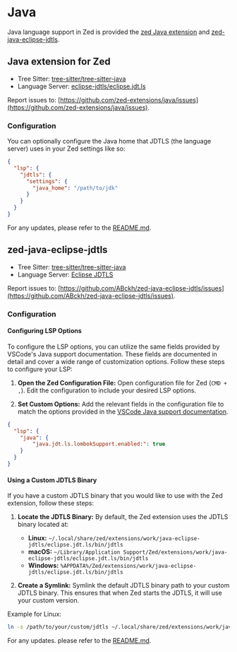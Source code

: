 # Java

Java language support in Zed is provided the [zed Java extension](https://github.com/zed-extensions/java) and [zed-java-eclipse-jdtls](https://github.com/ABckh/zed-java-eclipse-jdtls).

## Java extension for Zed

- Tree Sitter: [tree-sitter/tree-sitter-java](https://github.com/tree-sitter/tree-sitter-java)
- Language Server: [eclipse-jdtls/eclipse.jdt.ls](https://github.com/eclipse-jdtls/eclipse.jdt.ls)

Report issues to: [https://github.com/zed-extensions/java/issues](https://github.com/zed-extensions/java/issues).

### Configuration

You can optionally configure the Java home that JDTLS (the language server) uses
in your Zed settings like so:

```json
{
  "lsp": {
    "jdtls": {
      "settings": {
        "java_home": "/path/to/jdk"
      }
    }
  }
}
```

For any updates, please refer to the [README.md](https://github.com/zed-extensions/java).

## zed-java-eclipse-jdtls

- Tree Sitter: [tree-sitter/tree-sitter-java](https://github.com/tree-sitter/tree-sitter-java)
- Language Server: [Eclipse JDTLS](https://github.com/eclipse-jdtls/eclipse.jdt.ls)

Report issues to: [https://github.com/ABckh/zed-java-eclipse-jdtls/issues](https://github.com/ABckh/zed-java-eclipse-jdtls/issues).

### Configuration

#### Configuring LSP Options

To configure the LSP options, you can utilize the same fields provided by VSCode's Java support documentation. These fields are documented in detail and cover a wide range of customization options. Follow these steps to configure your LSP:

1. **Open the Zed Configuration File:**
   Open configuration file for Zed (`CMD + ,`). Edit the configuration to include your desired LSP options.

2. **Set Custom Options:**
   Add the relevant fields in the configuration file to match the options provided in the [VSCode Java support documentation](https://github.com/redhat-developer/vscode-java#configuration).

```json
{
  "lsp": {
    "java": {
        "java.jdt.ls.lombokSupport.enabled:": true
    }
  }
}
```

#### Using a Custom JDTLS Binary

If you have a custom JDTLS binary that you would like to use with the Zed extension, follow these steps:

1. **Locate the JDTLS Binary:**
   By default, the Zed extension uses the JDTLS binary located at:
   - **Linux:** `~/.local/share/zed/extensions/work/java-eclipse-jdtls/eclipse.jdt.ls/bin/jdtls`
   - **macOS:** `~/Library/Application Support/Zed/extensions/work/java-eclipse-jdtls/eclipse.jdt.ls/bin/jdtls`
   - **Windows:** `%APPDATA%/Zed/extensions/work/java-eclipse-jdtls/eclipse.jdt.ls/bin/jdtls`

2. **Create a Symlink:**
   Symlink the default JDTLS binary path to your custom JDTLS binary. This ensures that when Zed starts the JDTLS, it will use your custom version.

Example for Linux:
```bash
ln -s /path/to/your/custom/jdtls ~/.local/share/zed/extensions/work/java-eclipse-jdtls/eclipse.jdt.ls/bin/jdtls
```

For any updates. please refer to the [README.md](https://github.com/ABckh/zed-java-eclipse-jdtls).
